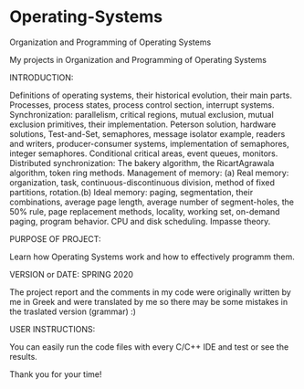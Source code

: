 # Operating-Systems
Organization and Programming of Operating Systems

My projects in Organization and Programming of Operating Systems

INTRODUCTION:

Definitions of operating systems, their historical evolution, their main parts. Processes, process states, process control section, interrupt systems. Synchronization: parallelism, critical regions, mutual exclusion, mutual exclusion primitives, their implementation. Peterson solution, hardware solutions, Test-and-Set, semaphores, message isolator example, readers and writers, producer-consumer systems, implementation of semaphores, integer semaphores. Conditional critical areas, event queues, monitors. Distributed synchronization: The bakery algorithm, the RicartAgrawala algorithm, token ring methods. Management of memory: (a) Real memory: organization, task, continuous-discontinuous division, method of fixed partitions, rotation.(b) Ideal memory: paging, segmentation, their combinations, average page length, average number of segment-holes, the 50% rule, page replacement methods, locality, working set, on-demand paging, program behavior. CPU and disk scheduling. Impasse theory.


PURPOSE OF PROJECT:

Learn how Operating Systems work and how to effectively programm them.

VERSION or DATE: SPRING 2020

The project report and the comments in my code were originally written by me in Greek and were translated by me so there may be some mistakes in the traslated version (grammar) :)

USER INSTRUCTIONS:

You can easily run the code files with every C/C++ IDE and test or see the results.

Thank you for your time!
